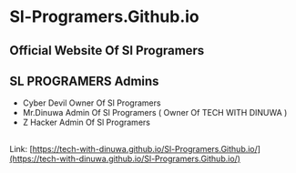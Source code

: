 # Sl-Programers.Github.io

## Official Website Of Sl Programers 

## SL PROGRAMERS Admins

* Cyber Devil Owner Of Sl Programers 
* Mr.Dinuwa Admin Of Sl Programers ( Owner Of TECH WITH DINUWA )
* Z Hacker Admin Of Sl Programers 

##  

 Link: [https://tech-with-dinuwa.github.io/Sl-Programers.Github.io/](https://tech-with-dinuwa.github.io/Sl-Programers.Github.io/)
